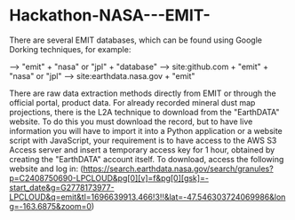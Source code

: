 # Hackathon-NASA---EMIT-
There are several EMIT databases, which can be found using Google Dorking techniques, for example:

</n> --> "emit" + "nasa" or "jpl" + "database" </n>
</n> --> site:github.com + "emit" + "nasa" or "jpl" </n>
</n> --> site:earthdata.nasa.gov + "emit" </n> 

There are raw data extraction methods directly from EMIT or through the official portal, product data. For already recorded mineral dust map projections, there is the L2A technique to download from the "EarthDATA" website. To do this you must download the record, but to have live information you will have to import it into a Python application or a website script with JavaScript, your requirement is to have access to the AWS S3 Access server and insert a temporary access key for 1 hour, obtained by creating the "EarthDATA" account itself.
To download, access the following website and log in: (https://search.earthdata.nasa.gov/search/granules?p=C2408750690-LPCLOUD&pg[0][v]=f&pg[0][gsk]=-start_date&g=G2778173977-LPCLOUD&q=emit&tl=1696639913.466!3!!&lat=-47.546303724069986&long=-163.6875&zoom=0)

